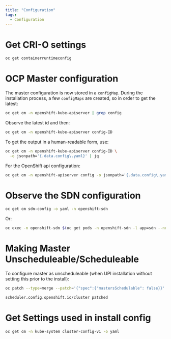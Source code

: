 ```yaml
---
title: "Configuration"
tags:
  - Configuration
---
```


# Get CRI-O settings

```sh
oc get containerruntimeconfig
```

# OCP Master configuration

The master configuration is now stored in a `configMap`. During the installation
process, a few `configMaps` are created, so in order to get the latest:

```sh
oc get cm -n openshift-kube-apiserver | grep config
```

Observe the latest id and then:

```sh
oc get cm -n openshift-kube-apiserver config-ID
```

To get the output in a human-readable form, use:

```sh
oc get cm -n openshift-kube-apiserver config-ID \
  -o jsonpath='{.data.config\.yaml}' | jq
```

For the OpenShift api configuration:

```sh
oc get cm -n openshift-apiserver config -o jsonpath='{.data.config\.yaml}' | jq
```

# Observe the SDN configuration

```sh
oc get cm sdn-config -o yaml -n openshift-sdn
```

Or:

```sh
oc exec -n openshift-sdn $(oc get pods -n openshift-sdn -l app=sdn --no-headers=true -o custom-columns=:metadata.name|head -n1) cat /config/{kube-proxy-config,sdn-config}.yaml
```

# Making Master Unscheduleable/Scheduleable

To configure master as unscheduleable (when UPI installation without setting this prior to the install):

```sh
oc patch --type=merge --patch='{"spec":{"mastersSchedulable": false}}' schedulers.config.openshift.io cluster

scheduler.config.openshift.io/cluster patched
```

# Get Settings used in install config

```sh
oc get cm -n kube-system cluster-config-v1 -o yaml
```
